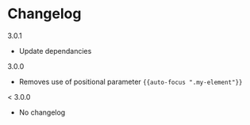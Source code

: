 # Changelog

3.0.1

* Update dependancies

3.0.0

* Removes use of positional parameter `{{auto-focus ".my-element"}}`

< 3.0.0

* No changelog
